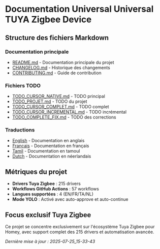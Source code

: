 # Documentation Universal Universal TUYA Zigbee Device

## Structure des fichiers Markdown

### Documentation principale
- [README.md](README.md) - Documentation principale du projet
- [CHANGELOG.md](CHANGELOG.md) - Historique des changements
- [CONTRIBUTING.md](CONTRIBUTING.md) - Guide de contribution

### Fichiers TODO
- [TODO_CURSOR_NATIVE.md](todo/TODO_CURSOR_NATIVE.md) - TODO principal
- [TODO_PROJET.md](todo/TODO_PROJET.md) - TODO du projet
- [TODO_CURSOR_COMPLET.md](todo/TODO_CURSOR_COMPLET.md) - TODO complet
- [TODO_CURSOR_INCREMENTAL.md](todo/TODO_CURSOR_INCREMENTAL.md) - TODO incrémental
- [TODO_COMPLETE_FIX.md](todo/TODO_COMPLETE_FIX.md) - TODO des corrections

### Traductions
- [English](locales/en.md) - Documentation en anglais
- [Français](locales/fr.md) - Documentation en français
- [Tamil](locales/ta.md) - Documentation en tamoul
- [Dutch](locales/nl.md) - Documentation en néerlandais

## Métriques du projet
- **Drivers Tuya Zigbee** : 215 drivers
- **Workflows GitHub Actions** : 57 workflows
- **Langues supportées** : 4 (EN/FR/TA/NL)
- **Mode YOLO** : Activé avec auto-approve et auto-continue

## Focus exclusif Tuya Zigbee
Ce projet se concentre exclusivement sur l'écosystème Tuya Zigbee pour Homey, avec support complet des 215 drivers et automatisation avancée.

*Dernière mise à jour : 2025-07-25_15-33-43*



